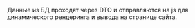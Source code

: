 Данные из БД проходят через DTO и отправляются на js для динамического рендеринга и вывода на странице сайта.
